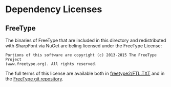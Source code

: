 Dependency Licenses
===================

## FreeType

The binaries of FreeType that are included in this directory and redistributed
with SharpFont via NuGet are beling licensed under the FreeType License:

```
Portions of this software are copyright (c) 2013-2015 The FreeType Project
(www.freetype.org). All rights reserved.
```

The full terms of this license are available both in [freetype2/FTL.TXT][1]
and in the [FreeType git repository][2].

[1]: https://github.com/Robmaister/SharpFont.Dependencies/blob/master/freetype2/FTL.TXT
[2]: http://git.savannah.gnu.org/cgit/freetype/freetype2.git/plain/docs/FTL.TXT
